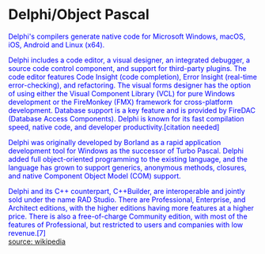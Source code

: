 
Delphi/Object Pascal
====================


<font color="blue">Delphi's compilers generate native code for Microsoft Windows, macOS, iOS, Android and Linux (x64).
</font>

<font color="blue">Delphi includes a code editor, a visual designer, an integrated debugger, a source code control component, and support for third-party plugins. The code editor features Code Insight (code completion), Error Insight (real-time error-checking), and refactoring. The visual forms designer has the option of using either the Visual Component Library (VCL) for pure Windows development or the FireMonkey (FMX) framework for cross-platform development. Database support is a key feature and is provided by FireDAC (Database Access Components). Delphi is known for its fast compilation speed, native code, and developer productivity.[citation needed]
</font>

<font color="blue">Delphi was originally developed by Borland as a rapid application development tool for Windows as the successor of Turbo Pascal. Delphi added full object-oriented programming to the existing language, and the language has grown to support generics, anonymous methods, closures, and native Component Object Model (COM) support.
</font>

<font color="blue">Delphi and its C++ counterpart, C++Builder, are interoperable and jointly sold under the name RAD Studio. There are Professional, Enterprise, and Architect editions, with the higher editions having more features at a higher price. There is also a free-of-charge Community edition, with most of the features of Professional, but restricted to users and companies with low revenue.[7]
</font>  
[source: wikipedia](https://en.wikipedia.org/wiki/Delphi_(software))
